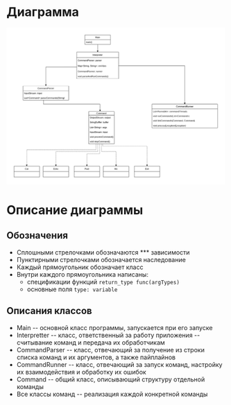 # Диаграмма
![](https://github.com/Pudums/proektproektirovanie/blob/master/SDDiagram.png)
# Описание диаграммы
## Обозначения

* Сплошными стрелочками обозначаются *** зависимости
* Пунктирными стрелочками обозначается наследование
* Каждый прямоугольник обозначает класс
* Внутри каждого прямоугольника написаны:
  * спецификации функций `return_type func(argTypes)` 
  * основные поля `type: variable`

## Описания классов
* Main -- основной класс программы, запускается при его запуске
* Interpretter -- класс, ответственный за работу приложения -- считывание команд и передача их обработчикам
* CommandParser -- класс, отвечающий за получение из строки списка команд и их аргументов, а также пайплайнов
* CommandRunner -- класс, отвечающий за запуск команд, настройку их взаимодействия и обработку их ошибок
* Command -- общий класс, описывающий структуру отдельной команды
* Все классы команд -- реализация каждой конкретной команды
